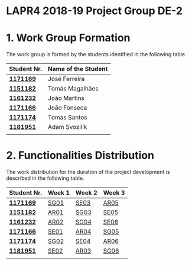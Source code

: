 # LAPR4 2018-19 Project Group DE-2 #


# 1. Work Group Formation ###

The work group is formed by the students identified in the following table.

| Student Nr.	   | Name of the Student			    |
|--------------|------------------------------|
| **[1171169](/docs/1171169/)**  | José Ferreira               |
| **[1151182](/docs/1151182/)**  | Tomás Magalhães               |
| **[1161232](/docs/1161232/)**  | João Martins               |
| **[1171166](/docs/1171166/)**  | João Fonseca              |
| **[1171174](/docs/1171174/)**  | Tomás Santos               |
| **[1181951](/docs/1181951/)**  | Adam Svozilík               |
|              | 						        |


# 2. Functionalities Distribution ###

The work distribution for the duration of the project development is described in the following table.

| Student Nr.	| Week 1 | Week 2 | Week 3 |
|------------|----------|----------|----------|
| [**1171169**](/docs/1171169/)| [SG01](/docs/1171169/SG01)| [SE03](/docs/1171169/SE03)| [AR05](/docs/1171169/AR05) |
| [**1151182**](/docs/1151182/)| [AR01](/docs/1151182/AR01)| [SG03](/docs/1151182/SG03)| [SE05](/docs/1151182/SE05) |
| [**1161232**](/docs/1161232/)| [AR02](/docs/1161232/AR02)| [SG04](/docs/1161232/SG04)| [SE06](/docs/1161232/SE06) |
| [**1171166**](/docs/1171166/)| [SE01](/docs/1171166/SE01)| [AR04](/docs/1171166/AR04)| [SG05](/docs/1171166/SG05) |
| [**1171174**](/docs/1171174/)| [SG02](/docs/1171174/SG02)| [SE04](/docs/1171174/SE04)| [AR06](/docs/1171174/AR06) |
| [**1181951**](/docs/1181951/)| [SE02](/docs/1181951/SE02)| [AR03](/docs/1181951/AR03)| [SG06](/docs/1181951/SG06) |
|          	|          |          |          |
